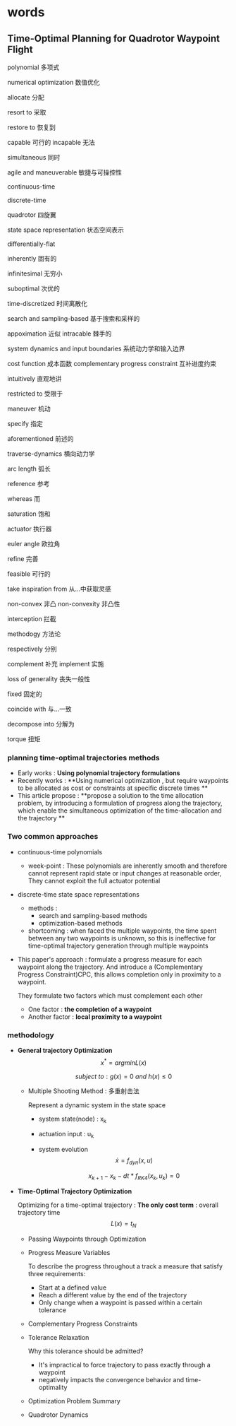 # words

## Time-Optimal Planning for Quadrotor Waypoint Flight

polynomial 多项式

numerical optimization 数值优化

allocate 分配

resort to 采取

restore to 恢复到

capable 可行的 incapable 无法

simultaneous 同时

agile and maneuverable 敏捷与可操控性

continuous-time

discrete-time

quadrotor 四旋翼

state space representation 状态空间表示

differentially-flat

inherently 固有的

infinitesimal 无穷小

suboptimal 次优的

time-discretized 时间离散化

search and sampling-based 基于搜索和采样的

appoximation 近似  intracable 棘手的

system dynamics and input boundaries 系统动力学和输入边界

cost function 成本函数
complementary progress constraint 互补进度约束

intuitively 直观地讲

restricted to 受限于

maneuver 机动

specify 指定

aforementioned 前述的

traverse-dynamics 横向动力学

arc length 弧长

reference 参考

whereas 而

saturation  饱和

actuator 执行器

euler angle 欧拉角

refine 完善

feasible 可行的

take inspiration from 从...中获取灵感

non-convex 非凸 non-convexity 非凸性

interception 拦截

methodogy 方法论

respectively 分别

complement 补充 implement 实施

loss of generality 丧失一般性

fixed 固定的

coincide with  与...一致

decompose into 分解为

torque 扭矩

### planning time-optimal trajectories methods

+ Early works : **Using polynomial trajectory formulations**
+ Recently works : **Using numerical optimization , but require waypoints to be allocated as cost or constraints at specific discrete times ** 
+ This article propose : **propose a solution to the time allocation problem, by introducing a formulation of progress along the trajectory, which enable the simultaneous optimization of the time-allocation and the trajectory  **

### Two common approaches

+ continuous-time polynomials 
  + week-point :  These polynomials are inherently smooth and therefore cannot represent rapid state or input changes at reasonable order, They cannot exploit the full actuator potential
+ discrete-time state space representations
  + methods : 
    + search and sampling-based methods 
    + optimization-based methods
  + shortcoming :  when faced the multiple waypoints, the time spent between any two waypoints is unknown, so this is ineffective for time-optimal trajectory generation through multiple waypoints
+ This paper's approach : formulate a progress measure for each waypoint along the trajectory. And introduce a (Complementary Progress Constraint)CPC, this allows completion only in proximity to a waypoint.

  They formulate two factors which must complement each other

  + One factor : **the completion of a waypoint**
  + Another factor : **local proximity to a waypoint**


### methodology

+ **General trajectory Optimization**
  $$
  x^*=arg minL(x)
  $$

  $$
  subject\ to: g(x)=0\ and\ h(x) \leq 0
  $$

  + Multiple Shooting Method : 多重射击法

    Represent a dynamic system in the state space

    + system state(node) : x<sub>k</sub> 
    
    + actuation input : u<sub>k</sub>  
    
    + system evolution 
      $$
      \dot x = f_{dyn}(x,u)
      $$
    
      $$
      x_{k+1}-x_k-dt*f_{RK4}(x_k,u_k)=0
      $$

+ **Time-Optimal Trajectory Optimization**

  Optimizing for a time-optimal trajectory : **The only cost term** : overall trajectory time 
  $$
  L(x)=t_N
  $$
  

  + Passing Waypoints through Optimization

  + Progress Measure Variables

    To describe the progress throughout a track a measure that satisfy three requirements:

    + Start at a defined value
    + Reach a different value by the end of the trajectory
    + Only change when a waypoint is passed within a certain tolerance

  + Complementary Progress Constraints

  + Tolerance Relaxation

    Why this tolerance should be admitted?

    + It's impractical to force trajectory to pass exactly through a waypoint
    + negatively impacts the convergence behavior and time-optimality

    

  + Optimization Problem Summary

    

  + Quadrotor Dynamics

  

  

  

  
